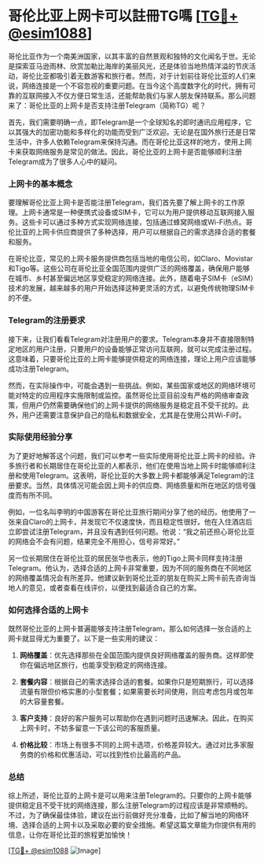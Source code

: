 # 哥伦比亚上网卡可以註冊TG嗎 [[TG💪+ @esim1088](https://t.me/s/esim1088)]

哥伦比亚作为一个南美洲国家，以其丰富的自然景观和独特的文化闻名于世。无论是探索亚马逊雨林、欣赏加勒比海岸的美丽风光，还是体验当地热情洋溢的节庆活动，哥伦比亚都吸引着无数游客和旅行者。然而，对于计划前往哥伦比亚的人们来说，网络连接是一个不容忽视的重要问题。在当今这个高度数字化的时代，拥有可靠的互联网接入不仅方便日常生活，还能帮助我们与家人朋友保持联系。那么问题来了：哥伦比亚的上网卡是否支持注册Telegram（简称TG）呢？

首先，我们需要明确一点，即Telegram是一个全球知名的即时通讯应用程序，它以其强大的加密功能和多样化的功能而受到广泛欢迎。无论是在国外旅行还是日常生活中，许多人依赖Telegram来保持沟通。而在哥伦比亚这样的地方，使用上网卡来获取网络服务是常见的做法。因此，哥伦比亚的上网卡是否能够顺利注册Telegram成为了很多人心中的疑问。

### 上网卡的基本概念

要理解哥伦比亚上网卡是否能注册Telegram，我们首先要了解上网卡的工作原理。上网卡通常是一种便携式设备或SIM卡，它可以为用户提供移动互联网接入服务。这些卡可以通过多种方式实现网络连接，包括通过蜂窝网络或Wi-Fi热点。哥伦比亚的上网卡供应商提供了多种选择，用户可以根据自己的需求选择合适的套餐和服务。

在哥伦比亚，常见的上网卡服务提供商包括当地的电信公司，如Claro、Movistar和Tigo等。这些公司在哥伦比亚全国范围内提供广泛的网络覆盖，确保用户能够在城市、乡村甚至偏远地区享受稳定的网络连接。此外，随着电子SIM卡（eSIM）技术的发展，越来越多的用户开始选择这种更灵活的方式，以避免传统物理SIM卡的不便。

### Telegram的注册要求

接下来，让我们看看Telegram对注册用户的要求。Telegram本身并不直接限制特定地区的用户注册，只要用户的设备能够正常访问互联网，就可以完成注册过程。这意味着，只要哥伦比亚的上网卡能够提供稳定的网络连接，理论上用户应该能够成功注册Telegram。

然而，在实际操作中，可能会遇到一些挑战。例如，某些国家或地区的网络环境可能对特定的应用程序实施限制或监控。虽然哥伦比亚目前没有严格的网络审查政策，但用户仍然需要确保他们的上网卡提供的网络服务是稳定且不受干扰的。此外，用户还需要注意保护自己的隐私和数据安全，尤其是在使用公共Wi-Fi时。

### 实际使用经验分享

为了更好地解答这个问题，我们可以参考一些实际使用哥伦比亚上网卡的经验。许多旅行者和长期居住在哥伦比亚的人都表示，他们在使用当地上网卡时能够顺利注册和使用Telegram。这表明，哥伦比亚的大多数上网卡都能够满足Telegram的注册要求。当然，具体情况可能会因上网卡的供应商、网络质量和所在地区的信号强度而有所不同。

例如，一位名叫李明的中国游客在哥伦比亚旅行期间分享了他的经历。他使用了一张来自Claro的上网卡，并发现它不仅速度快，而且稳定性很好。他在入住酒店后立即尝试注册Telegram，并且没有遇到任何问题。他说：“我之前还担心哥伦比亚的网络会不会有问题，结果完全不用担心，信号非常好。”

另一位长期居住在哥伦比亚的居民张华也表示，他的Tigo上网卡同样支持注册Telegram。他认为，选择合适的上网卡非常重要，因为不同的服务商在不同地区的网络覆盖情况会有所差异。他建议新到哥伦比亚的朋友在购买上网卡前先咨询当地人的意见，或者查看在线评价，以便找到最适合自己的方案。

### 如何选择合适的上网卡

既然哥伦比亚的上网卡普遍能够支持注册Telegram，那么如何选择一张合适的上网卡就显得尤为重要了。以下是一些实用的建议：

1. **网络覆盖**：优先选择那些在全国范围内提供良好网络覆盖的服务商。这样即使你在偏远地区旅行，也能享受到稳定的网络连接。
   
2. **套餐内容**：根据自己的需求选择合适的套餐。如果你只是短期旅行，可以选择流量有限但价格实惠的小型套餐；如果需要长时间使用，则应考虑包月或包年的大容量套餐。

3. **客户支持**：良好的客户服务可以帮助你在遇到问题时迅速解决。因此，在购买上网卡时，不妨多留意一下该公司的客服质量。

4. **价格比较**：市场上有很多不同的上网卡选项，价格差异较大。通过对比多家服务商的价格和优惠活动，可以找到性价比最高的产品。

### 总结

综上所述，哥伦比亚的上网卡是可以用来注册Telegram的。只要你的上网卡能够提供稳定且不受干扰的网络连接，那么注册Telegram的过程应该是非常顺畅的。不过，为了确保最佳体验，建议在出行前做好充分准备，比如了解当地的网络环境、选择合适的上网卡以及采取必要的安全措施。希望这篇文章能为你提供有用的信息，让你在哥伦比亚的旅程更加愉快！

[[TG💪+ @esim1088](https://t.me/s/esim1088) ![Image](https://i.postimg.cc/4NQfJmqS/Snipaste-2025-05-13-00-14-12.png)]